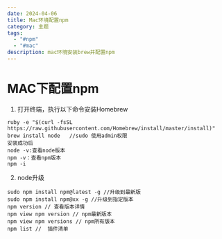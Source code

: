 ```yaml
---
date: 2024-04-06
title: Mac环境配置npm
category: 主题
tags:
  - "#npm"
  - "#mac"
description: mac环境安装brew并配置npm
---
```

# MAC下配置npm
1. 打开终端，执行以下命令安装Homebrew
```shell
ruby -e "$(curl -fsSL https://raw.githubusercontent.com/Homebrew/install/master/install)"
brew install node   //sudo 使用admin权限
安装成功后
node -v:查看node版本
npm -v：查看npm版本
npm -i 
```
2. node升级
```shell
sudo npm install npm@latest -g //升级到最新版
sudo npm install npm@xx -g //升级到指定版本
npm version // 查看版本详情
npm view npm version // npm最新版本
npm view npm versions // npm所有版本
npm list //  插件清单
```